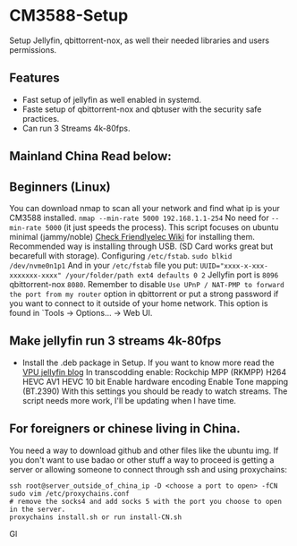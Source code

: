 # CM3588-Setup
Setup Jellyfin, qbittorrent-nox, as well their needed libraries and users permissions.

## Features
* Fast setup of jellyfin as well enabled in systemd.
* Faste setup of qbittorrent-nox and qbtuser with the security safe practices.
* Can run 3 Streams 4k-80fps.

## Mainland China Read below:
## Beginners (Linux)
You can download nmap to scan all your network and find what ip is your CM3588 installed. `nmap --min-rate 5000 192.168.1.1-254` No need for `--min-rate 5000` (it just speeds the process).
This script focuses on ubuntu minimal (jammy/noble) [Check Friendlyelec Wiki](https://wiki.friendlyelec.com/wiki/index.php/CM3588) for installing them. Recommended way is installing through USB. (SD Card works great but becarefull with storage).
Configuring `/etc/fstab`.
`sudo blkid /dev/nvme0n1p1`
And in your `/etc/fstab` file you put:
`UUID="xxxx-x-xxx-xxxxxxx-xxxx" /your/folder/path ext4 defaults 0 2`
Jellyfin port is `8096` qbittorrent-nox `8080`.
Remember to disable `Use UPnP / NAT-PMP to forward the port from my router` option in qbittorrent or put a strong password if you want to connect to it outside of your home network.
This option is found in `Tools -> Options... -> Web UI.
## Make jellyfin run 3 streams 4k-80fps
* Install the .deb package in Setup. 
If you want to know more read the [VPU jellyfin blog](https://jellyfin.org/docs/general/administration/hardware-acceleration/rockchip/)
In transcodding enable:
Rockchip MPP (RKMPP)
H264
HEVC
AV1
HEVC 10 bit
Enable hardware encoding
Enable Tone mapping (BT.2390)
With this settings you should be ready to watch streams.
The script needs more work, I'll be updating when I have time.
## For foreigners or chinese living in China.
You need a way to download github and other files like the ubuntu img.
If you don't want to use badao or other stuff a way to proceed is getting a server or allowing someone to connect through ssh and using proxychains:
```
ssh root@server_outside_of_china_ip -D <choose a port to open> -fCN
sudo vim /etc/proxychains.conf
# remove the socks4 and add socks 5 with the port you choose to open in the server.
proxychains install.sh or run install-CN.sh
```
Gl
